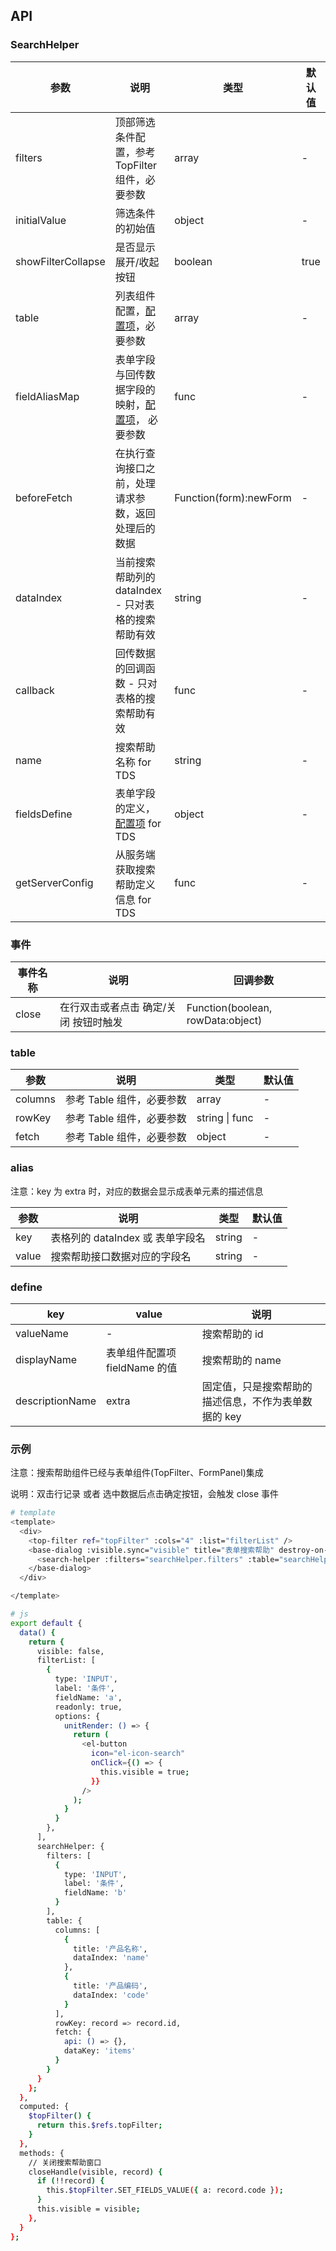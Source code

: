 ## API

### SearchHelper

| 参数               | 说明                                                      | 类型                   | 默认值 |
| ------------------ | --------------------------------------------------------- | ---------------------- | ------ |
| filters            | 顶部筛选条件配置，参考 TopFilter 组件，必要参数           | array                  | -      |
| initialValue       | 筛选条件的初始值                                          | object                 | -      |
| showFilterCollapse | 是否显示展开/收起按钮                                     | boolean                | true   |
| table              | 列表组件配置，[配置项](#table)，必要参数                  | array                  | -      |
| fieldAliasMap      | 表单字段与回传数据字段的映射，[配置项](#alias)， 必要参数 | func                   | -      |
| beforeFetch        | 在执行查询接口之前，处理请求参数，返回处理后的数据        | Function(form):newForm | -      |
| dataIndex          | 当前搜索帮助列的 dataIndex - 只对表格的搜索帮助有效       | string                 | -      |
| callback           | 回传数据的回调函数 - 只对表格的搜索帮助有效               | func                   | -      |
| name               | 搜索帮助名称 for TDS                                      | string                 | -      |
| fieldsDefine       | 表单字段的定义，[配置项](#define) for TDS                 | object                 | -      |
| getServerConfig    | 从服务端获取搜索帮助定义信息 for TDS                      | func                   | -      |

### 事件

| 事件名称 | 说明                                  | 回调参数                          |
| -------- | ------------------------------------- | --------------------------------- |
| close    | 在行双击或者点击 确定/关闭 按钮时触发 | Function(boolean, rowData:object) |

### table

| 参数    | 说明                      | 类型           | 默认值 |
| ------- | ------------------------- | -------------- | ------ |
| columns | 参考 Table 组件，必要参数 | array          | -      |
| rowKey  | 参考 Table 组件，必要参数 | string \| func | -      |
| fetch   | 参考 Table 组件，必要参数 | object         | -      |

### alias

注意：key 为 extra 时，对应的数据会显示成表单元素的描述信息

| 参数  | 说明                             | 类型   | 默认值 |
| ----- | -------------------------------- | ------ | ------ |
| key   | 表格列的 dataIndex 或 表单字段名 | string | -      |
| value | 搜索帮助接口数据对应的字段名     | string | -      |

### define

| key             | value                         | 说明                                                 |
| --------------- | ----------------------------- | ---------------------------------------------------- |
| valueName       | -                             | 搜索帮助的 id                                        |
| displayName     | 表单组件配置项 fieldName 的值 | 搜索帮助的 name                                      |
| descriptionName | extra                         | 固定值，只是搜索帮助的描述信息，不作为表单数据的 key |

### 示例

注意：搜索帮助组件已经与表单组件(TopFilter、FormPanel)集成

说明：双击行记录 或者 选中数据后点击确定按钮，会触发 close 事件

```bash
# template
<template>
  <div>
    <top-filter ref="topFilter" :cols="4" :list="filterList" />
    <base-dialog :visible.sync="visible" title="表单搜索帮助" destroy-on-close :container-style="{ height: 'calc(100% - 52px)', paddingBottom: '52px' }">
      <search-helper :filters="searchHelper.filters" :table="searchHelper.table" @close="closeHandle" />
    </base-dialog>
  </div>

</template>

# js
export default {
  data() {
    return {
      visible: false,
      filterList: [
        {
          type: 'INPUT',
          label: '条件',
          fieldName: 'a',
          readonly: true,
          options: {
            unitRender: () => {
              return (
                <el-button
                  icon="el-icon-search"
                  onClick={() => {
                    this.visible = true;
                  }}
                />
              );
            }
          }
        },
      ],
      searchHelper: {
        filters: [
          {
            type: 'INPUT',
            label: '条件',
            fieldName: 'b'
          }
        ],
        table: {
          columns: [
            {
              title: '产品名称',
              dataIndex: 'name'
            },
            {
              title: '产品编码',
              dataIndex: 'code'
            }
          ],
          rowKey: record => record.id,
          fetch: {
            api: () => {},
            dataKey: 'items'
          }
        }
      }
    };
  },
  computed: {
    $topFilter() {
      return this.$refs.topFilter;
    }
  },
  methods: {
    // 关闭搜索帮助窗口
    closeHandle(visible, record) {
      if (!!record) {
        this.$topFilter.SET_FIELDS_VALUE({ a: record.code });
      }
      this.visible = visible;
    },
  }
};
```
